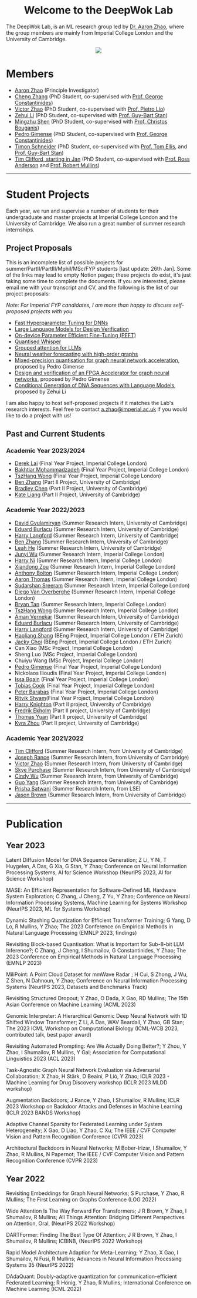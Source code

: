 <center> <h1>Welcome to the DeepWok Lab</h1> </center>

The DeepWok Lab, is an ML research group led by [Dr. Aaron Zhao](https://aaron-zhao123.github.io/), where the group members are mainly from Imperial College London and the University of Cambridge.

<center>
<img src="{{site.baseurl}}/deepwok2.png">
</center>


# Members

* [Aaron Zhao](https://aaron-zhao123.github.io/)  (Principle Investigator)
* [Cheng Zhang](https://www.linkedin.com/in/cheng-zhang-2aa1061a1/?originalSubdomain=cn) (PhD Student, co-supervised with [Prof. George Constantinides](https://cas.ee.ic.ac.uk/people/gac1/))
* [Victor Zhao](https://victorzxy.github.io/) (PhD Student, co-supervised with [Prof. Pietro Lio](https://www.cl.cam.ac.uk/~pl219/))
* [Zehui Li](https://zehui127.github.io/) (PhD Student, co-supervised with [Prof. Guy-Bart Stan](https://gstan.bg-research.cc.ic.ac.uk/welcome.html#Group_members))
* [Mingzhu Shen](https://scholar.google.com/citations?user=o7vrw6IAAAAJ&hl=en) (PhD Student, co-supervised with [Prof. Christos Bouganis](https://www.imperial.ac.uk/people/christos-savvas.bouganis))
* [Pedro Gimense](https://www.pedrogimenes.co.uk/) (PhD Student, co-supervised with [Prof. George Constantinides](https://cas.ee.ic.ac.uk/people/gac1/))
* [Timon Schneider](https://www.linkedin.com/in/timonschneider/) (PhD Student, co-supervised with [Prof. Tom Ellis](https://www.imperial.ac.uk/people/t.ellis), and [Prof. Guy-Bart Stan](https://gstan.bg-research.cc.ic.ac.uk/welcome.html#Group_members))
* [Tim Clifford, starting in Jan](https://www.cl.cam.ac.uk/~tc565/) (PhD Student, co-supervised with [Prof. Ross Anderson](https://www.cl.cam.ac.uk/~rja14/) and [Prof. Robert Mullins](https://www.cl.cam.ac.uk/~rdm34/))

---

# Student Projects

Each year, we run and supervise a number of students for their undergraduate and master projects at Imperial College London and the University of Cambridge. We also run a great number of summer research internships.

## Project Proposals

This is an incomplete list of possible projects for summer/PartII/PartIII/Mphil/MSc/FYP students [last update: 26th Jan].
Some of the links may lead to empty Notion pages; these projects do exist, it's just taking some time to complete the documents.
If you are interested, please email me with your transcript and CV, and the following is the list of our project proposals:

<!-- * Note: For Imperial UROP candidates (does not apply to Cambridge UROP since those were naturally co-hosted), I am running out of capacity to accommodate UROP supervision, so now I only offer summer projects that are co-supervised: -->

*Note: For Imperial FYP candidates, I am more than happy to discuss self-proposed projects with you*

* [Fast Hyperparameter Tuning for DNNs](https://pie-ear-389.notion.site/Fast-Hyperparameter-Tuning-for-DNNs-33bc4be456f44ec081e79366685be525?pvs=4)
* [Large Language Models for Design Verification](https://pie-ear-389.notion.site/Large-Language-Models-for-Design-Verification-a24238fc155844da96028c0538573e07?pvs=4)
* [On-device Parameter Efficient Fine-Tuning (PEFT)](https://pie-ear-389.notion.site/On-device-Parameter-Efficient-Fine-Tuning-PEFT-b484934ec9be4cc9af36c4fa97360e8a?pvs=4)
* [Quantised Whisper](https://pie-ear-389.notion.site/Quantised-Whisper-1abdbeed5191444980dc7041254bfe02?pvs=4)
* [Grouped attention for LLMs](https://pie-ear-389.notion.site/Grouped-attention-for-LLMs-cd7769fad8a04a2d8caeb53fdefe5e91?pvs=4)
* [Neural weather forecasting with high-order graphs](https://pie-ear-389.notion.site/Neural-weather-forecasting-with-high-order-graphs-e95507ee61224fbbb58ed6fc415bd7bc?pvs=4)
* [Mixed-precision quantisation for graph neural network acceleration](https://local-cereal-f6d.notion.site/Mixed-precision-Quantisation-for-Graph-Neural-Network-Acceleration-ab20d50095574e67b160332a3cb04ce3), proposed by Pedro Gimense
* [Design and verification of an FPGA Accelerator for graph neural networks](https://local-cereal-f6d.notion.site/Design-and-Verification-of-an-FPGA-accelerator-for-Graph-Neural-Networks-8ff89e07793944a4b5fae5cea696383c), proposed by Pedro Gimense
* [Conditional Generation of DNA Sequences with Language Models](https://chartreuse-nurse-1e1.notion.site/Conditional-Generation-of-DNA-Sequences-with-Language-Models-e6b34724c1e845ab80d83a2acb82f49e#aac4918424074796af6219056f7d3925), proposed by Zehui Li 

I am also happy to host self-proposed projects if it matches the Lab's research interests. Feel free to contact a.zhao@imperial.ac.uk if you would like to do a project with us!

## Past and Current Students

### Academic Year 2023/2024


* [Derek Lai](https://www.linkedin.com/in/derek-lai-8078741a7/?originalSubdomain=uk) (Final Year Project, Imperial College London)
* [Bakhtiar Mohammadzadeh](https://bakhtiarz.github.io/) (Final Year Project, Imperial College London)
* [TszHang Wong](https://www.linkedin.com/in/tsz-hang-wong-b7206b247/) (Final Year Project, Imperial College London)
* [Ben Zhang](https://uk.linkedin.com/in/ben-zhang-942247254) (Part II Project, University of Cambridge)
* [Bradley Chen](https://www.linkedin.com/in/yuang-chen-15b6a5224/?originalSubdomain=uk) (Part II Project, University of Cambridge)
* [Kate Liang](https://www.linkedin.com/in/katelkq/?originalSubdomain=uk) (Part II Project, University of Cambridge)

### Academic Year 2022/2023

* [David Gyulamiryan](https://uk.linkedin.com/in/davidgyulamiryan) (Summer Research Intern, University of Cambridge)
* [Eduard Burlacu](https://www.linkedin.com/in/eduard-burlacu-168860223?originalSubdomain=uk) (Summer Research Intern, University of Cambridge)
* [Harry Langford](https://www.cst.cam.ac.uk/people/hjel2) (Summer Research Intern, University of Cambridge)
* [Ben Zhang](https://uk.linkedin.com/in/ben-zhang-942247254) (Summer Research Intern, University of Cambridge)
* [Leah He](https://uk.linkedin.com/in/leah-he-65722525b) (Summer Research Intern, University of Cambridge)
* [Junyi Wu](https://uk.linkedin.com/in/junyi-wu-a83133249) (Summer Research Intern, Imperial College London)
* [Harry Ni](https://www.linkedin.com/in/yuhao-ni/) (Summer Research Intern, Imperial College London)
* [Xiandong Zou](https://www.linkedin.com/in/xiandong-z-502a6a1b0/) (Summer Research Intern, Imperial College London)
* [Anthony Bolton](https://www.linkedin.com/in/anthony-bolton-040883245/) (Summer Research Intern, Imperial College London)
* [Aaron Thomas](https://www.linkedin.com/in/aaron-thomas-029a261b5/) (Summer Research Intern, Imperial College London)
* [Sudarshan Sreeram](https://uk.linkedin.com/in/sudarshan-sreeram) (Summer Research Intern, Imperial College London)
* [Diego Van Overberghe](https://www.linkedin.com/in/diegovano/) (Summer Research Intern, Imperial College London)
* [Bryan Tan](https://uk.linkedin.com/in/bryan-tan-12a39a20b) (Summer Research Intern, Imperial College London)
* [TszHang Wong](https://www.linkedin.com/in/tsz-hang-wong-b7206b247/) (Summer Research Intern, Imperial College London)
* [Aman Vernekar](https://uk.linkedin.com/in/aman-vernekar) (Summer Research Intern, University of Cambridge)
* [Eduard Burlacu](https://www.linkedin.com/in/eduard-burlacu-168860223/?originalSubdomain=uk) (Summer Research Intern, University of Cambridge)
* [Harry Langford](https://www.cst.cam.ac.uk/people/hjel2) (Summer Research Intern, University of Cambridge)
* [Haoliang Shang](https://ch.linkedin.com/in/haoliang-shang-1544b1116) (BEng Project, Imperial College London / ETH Zurich)
* [Jacky Choi](https://www.linkedin.com/in/jacky-choi-12a23b228/?originalSubdomain=ch) (BEng Project, Imperial College London / ETH Zurich)
* Can Xiao (MSc Project, Imperial College London)
* Sheng Luo (MSc Project, Imperial College London)
* Chuiyu Wang (MSc Project, Imperial College London)
* [Pedro Gimense](https://www.pedrogimenes.co.uk/) (Final Year Project, Imperial College London)
* Nickolaos Ilioudis (Final Year Project, Imperial College London)
* [Issa Bqain](https://issabqain.com/) (Final Year Project, Imperial College London)
* [Tobias Cook](https://www.linkedin.com/in/tobias-cook-542b10250/) (Final Year Project, Imperial College London)
* [Peter Barabas](https://www.linkedin.com/in/peter-barabas-195395230/?trk=people-guest_people_search-card&originalSubdomain=uk) (Final Year Project, Imperial College London)
* [Ritvik Shyam](https://ritvikshyam19.wixsite.com/ritvik-shyam)(Final Year Project, Imperial College London)
* [Harry Knighton](https://www.linkedin.com/in/harry-knighton-971452223/?originalSubdomain=uk) (Part II project, University of Cambridge)
* [Fredrik Ekholm](https://www.linkedin.com/in/fredrik-ekholm-503711146/?originalSubdomain=se) (Part II project, University of Cambridge)
* [Thomas Yuan](https://hk.linkedin.com/in/thomasyuan1) (Part II project, University of Cambridge)
* [Kyra Zhou](https://uk.linkedin.com/in/kyra-zhou) (Part II project, University of Cambridge)

### Academic Year 2021/2022

* [Tim Clifford](https://tim.clifford.lol/) (Summer Research Intern, from University of Cambridge)
* [Joseph Rance](https://www.cst.cam.ac.uk/people/jr879) (Summer Research Intern, from University of Cambridge)
* [Victor Zhao](https://victorzxy.github.io/) (Summer Research Intern, from University of Cambridge)
* [Skye Purchase](https://www.cst.cam.ac.uk/people/atp45) (Summer Research Intern, from University of Cambridge)
* [Cindy Wu](<https://www.linkedin.com/in/cindywux/>) (Summer Research Intern, from University of Cambridge)
* [Guo Yang](https://uk.linkedin.com/in/guo-yang-1b492a21b) (Summer Research Intern, from University of Cambridge)
* [Prisha Satwani](https://uk.linkedin.com/in/prishasatwani) (Summer Research Intern, from LSE)
* [Jason Brown](https://gitlab.com/jrbrown) (Summer Research Intern, from University of Cambridge)

---

# Publication

## Year 2023

<!-- Achieving Accurate and Explainable Drug Discovery with Zero-Cost Network Architecture Search; H Knighton, Y Zhao, D Buterez, P Lio; The 2023 ICML Workshop on Computational Biology (ICML-WCB 2023) -->

Latent Diffusion Model for DNA Sequence Generation;
Z Li, Y Ni, T Huygelen, A Das, G Xia, G Stan, Y Zhao;
Conference on Neural Information Processing Systems, AI for Science Workshop (NeurIPS 2023, AI for Science Workshop)

MASE: An Efficient Representation for Software-Defined ML Hardware System Exploration;
C Zhang, J Cheng, Z Yu, Y Zhao;
Conference on Neural Information Processing Systems, Machine Learning for Systems Workshop (NeurIPS 2023, ML for Systems Workshop)

Dynamic Stashing Quantization for Efficient Transformer Training;
G Yang, D Lo, R Mullins, Y Zhao;
The 2023 Conference on Empirical Methods in Natural Language Processing (EMNLP 2023, findings)

Revisiting Block-based Quantisation: What is Important for Sub-8-bit LLM Inference?;
C Zhang, J Cheng, I Shumailov, G Constantinides, Y Zhao;
The 2023 Conference on Empirical Methods in Natural Language Processing (EMNLP 2023)


MiliPoint: A Point Cloud Dataset for mmWave Radar
; 
H Cui, S Zhong, J Wu, Z Shen, N Dahnoun, Y Zhao;
Conference on Neural Information Processing Systems (NeurIPS 2023, Datasets and Benchmarks Track)

Revisiting Structured Dropout; Y Zhao, O Dada, X Gao, RD Mullins; The 15th Asian Conference on Machine Learning (ACML 2023)

Genomic Interpreter: A Hierarchical Genomic Deep Neural Network with 1D Shifted Window Transformer; Z Li, A Das, WAV Beardall, Y Zhao, GB Stan; The 2023 ICML Workshop on Computational Biology (ICML-WCB 2023, contributed talk, best paper award)

Revisiting Automated Prompting: Are We Actually Doing Better?; Y Zhou, Y Zhao, I Shumailov, R Mullins, Y Gal; Association for Computational Linguistics 2023 (ACL 2023)

Task-Agnostic Graph Neural Network Evaluation via Adversarial Collaboration; X Zhao, H Stärk, D Beaini, P Liò, Y Zhao; ICLR 2023 - Machine Learning for Drug Discovery workshop
 (ICLR 2023 MLDD workshop)

Augmentation Backdoors;
J Rance, Y Zhao, I Shumailov, R Mullins; ICLR 2023 Workshop on Backdoor Attacks and Defenses in Machine Learning (ICLR 2023 BANDS Workshop)

Adaptive Channel Sparsity for Federated Learning under System Heterogeneity;
X Gao, D Liao, Y Zhao, C Xu; The IEEE / CVF Computer Vision and Pattern Recognition Conference (CVPR 2023)

Architectural Backdoors in Neural Networks;
M Bober-Irizar, I Shumailov, Y Zhao, R Mullins, N Papernot; The IEEE / CVF Computer Vision and Pattern Recognition Conference (CVPR 2023)


## Year 2022

Revisiting Embeddings for Graph Neural Networks;
S Purchase, Y Zhao, R Mullins; The First Learning on Graphs Conference (LOG 2022)

Wide Attention Is The Way Forward For Transformers;
J R Brown, Y Zhao, I Shumailov, R Mullins;
All Things Attention: Bridging Different Perspectives on Attention, Oral, (NeurIPS 2022 Workshop)

DARTFormer: Finding The Best Type Of Attention;
J R Brown, Y Zhao, I Shumailov, R Mullins;
ICBINB,  (NeurIPS 2022 Workshop)

Rapid Model Architecture Adaption for Meta-Learning;
Y Zhao, X Gao, I Shumailov, N Fusi, R Mullins;
Advances in Neural Information Processing Systems 35 (NeurIPS 2022)

DAdaQuant: Doubly-adaptive quantization for communication-efficient Federated Learning;
R Hönig, Y Zhao, R Mullins;
International Conference on Machine Learning (ICML 2022)
